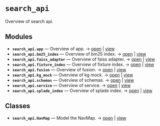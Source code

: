 # `search_api`

Overview of search api.

<!-- START doctoc generated TOC please keep comment here to allow auto update -->
<!-- END doctoc generated TOC please keep comment here to allow auto update -->

## Modules

- **`search_api.app`** — Overview of app. → [open](vscode://file//home/paul/kgfoundry/src/search_api/app.py:1:1) | [view](https://github.com/paul-heyse/kgfoundry/blob/47722a9714a8f78361b16ace021e51eb9b0a1e18/src/search_api/app.py#L1)
- **`search_api.bm25_index`** — Overview of bm25 index. → [open](vscode://file//home/paul/kgfoundry/src/search_api/bm25_index.py:1:1) | [view](https://github.com/paul-heyse/kgfoundry/blob/47722a9714a8f78361b16ace021e51eb9b0a1e18/src/search_api/bm25_index.py#L1)
- **`search_api.faiss_adapter`** — Overview of faiss adapter. → [open](vscode://file//home/paul/kgfoundry/src/search_api/faiss_adapter.py:1:1) | [view](https://github.com/paul-heyse/kgfoundry/blob/47722a9714a8f78361b16ace021e51eb9b0a1e18/src/search_api/faiss_adapter.py#L1)
- **`search_api.fixture_index`** — Overview of fixture index. → [open](vscode://file//home/paul/kgfoundry/src/search_api/fixture_index.py:1:1) | [view](https://github.com/paul-heyse/kgfoundry/blob/47722a9714a8f78361b16ace021e51eb9b0a1e18/src/search_api/fixture_index.py#L1)
- **`search_api.fusion`** — Overview of fusion. → [open](vscode://file//home/paul/kgfoundry/src/search_api/fusion.py:1:1) | [view](https://github.com/paul-heyse/kgfoundry/blob/47722a9714a8f78361b16ace021e51eb9b0a1e18/src/search_api/fusion.py#L1)
- **`search_api.kg_mock`** — Overview of kg mock. → [open](vscode://file//home/paul/kgfoundry/src/search_api/kg_mock.py:1:1) | [view](https://github.com/paul-heyse/kgfoundry/blob/47722a9714a8f78361b16ace021e51eb9b0a1e18/src/search_api/kg_mock.py#L1)
- **`search_api.schemas`** — Overview of schemas. → [open](vscode://file//home/paul/kgfoundry/src/search_api/schemas.py:1:1) | [view](https://github.com/paul-heyse/kgfoundry/blob/47722a9714a8f78361b16ace021e51eb9b0a1e18/src/search_api/schemas.py#L1)
- **`search_api.service`** — Overview of service. → [open](vscode://file//home/paul/kgfoundry/src/search_api/service.py:1:1) | [view](https://github.com/paul-heyse/kgfoundry/blob/47722a9714a8f78361b16ace021e51eb9b0a1e18/src/search_api/service.py#L1)
- **`search_api.splade_index`** — Overview of splade index. → [open](vscode://file//home/paul/kgfoundry/src/search_api/splade_index.py:1:1) | [view](https://github.com/paul-heyse/kgfoundry/blob/47722a9714a8f78361b16ace021e51eb9b0a1e18/src/search_api/splade_index.py#L1)

## Classes

- **`search_api.NavMap`** — Model the NavMap. → [open](vscode://file//home/paul/kgfoundry/src/kgfoundry_common/navmap_types.py:60:1) | [view](https://github.com/paul-heyse/kgfoundry/blob/47722a9714a8f78361b16ace021e51eb9b0a1e18/src/kgfoundry_common/navmap_types.py#L60-L79)
<!-- agent:readme v1 sha:47722a9714a8f78361b16ace021e51eb9b0a1e18 content:d9c86daea430 -->
